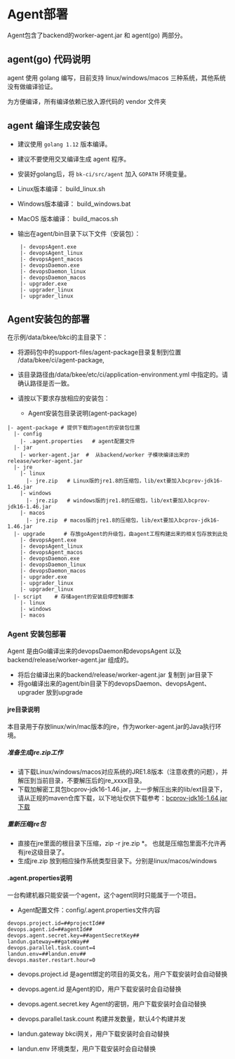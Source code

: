 # Agent部署

Agent包含了backend的worker-agent.jar 和 agent(go) 两部分。


## agent(go) 代码说明
agent 使用 golang 编写，目前支持 linux/windows/macos 三种系统，其他系统没有做编译验证。

为方便编译，所有编译依赖已放入源代码的 vendor 文件夹

##  agent 编译生成安装包
- 建议使用 `golang 1.12` 版本编译。

- 建议不要使用交叉编译生成 agent 程序。

- 安装好golang后，将 `bk-ci/src/agent` 加入 `GOPATH` 环境变量。

- Linux版本编译： build_linux.sh 
- Windows版本编译： build_windows.bat
- MacOS 版本编译： build_macos.sh

- 输出在agent/bin目录下以下文件（安装包）：

```
    |- devopsAgent.exe
    |- devopsAgent_linux
    |- devopsAgent_macos
    |- devopsDaemon.exe
    |- devopsDaemon_linux
    |- devopsDaemon_macos
    |- upgrader.exe
    |- upgrader_linux
    |- upgrader_linux
```



## Agent安装包的部署

在示例/data/bkee/bkci的主目录下：

- 将源码包中的support-files/agent-package目录复制到位置 /data/bkee/ci/agent-package,

- 该目录路径由/data/bkee/etc/ci/application-environment.yml 中指定的。请确认路径是否一致。
- 请按以下要求存放相应的安装包：

  - Agent安装包目录说明(agent-package)

```
|- agent-package # 提供下载的agent的安装包位置
  |- config   
    |- .agent.properties   # agent配置文件
  |- jar
    |- worker-agent.jar  #  从backend/worker 子模块编译出来的release/worker-agent.jar
  |- jre  
    |- linux
      |- jre.zip   # Linux版的jre1.8的压缩包，lib/ext要加入bcprov-jdk16-1.46.jar
    |- windows
      |- jre.zip   # windows版的jre1.8的压缩包，lib/ext要加入bcprov-jdk16-1.46.jar
    |- macos
      |- jre.zip  # macos版的jre1.8的压缩包，lib/ext要加入bcprov-jdk16-1.46.jar
  |- upgrade      # 存放goAgent的升级包，由agent工程构建出来的相关包存放到此处
    |- devopsAgent.exe
    |- devopsAgent_linux
    |- devopsAgent_macos
    |- devopsDaemon.exe
    |- devopsDaemon_linux
    |- devopsDaemon_macos
    |- upgrader.exe
    |- upgrader_linux
    |- upgrader_linux
  |- script    # 存储agent的安装启停控制脚本
    |- linux
    |- windows
    |- macos
```

### Agent 安装包部署

Agent 是由Go编译出来的devopsDaemon和devopsAgent  以及backend/release/worker-agent.jar 组成的。

- 将后台编译出来的backend/release/worker-agent.jar 复制到 jar目录下
- 将go编译出来的agent/bin目录下的devopsDaemon、devopsAgent、upgrader 放到upgrade



#### jre目录说明

本目录用于存放linux/win/mac版本的jre，作为worker-agent.jar的Java执行环境。

##### 准备生成jre.zip工作

- 请下载Linux/windows/macos对应系统的JRE1.8版本（注意收费的问题），并解压到当前目录，不要解压后的jre_xxxx目录。
- 下载加解密工具包bcprov-jdk16-1.46.jar，上一步解压出来的lib/ext目录下， 请从正规的maven仓库下载，以下地址仅供下载参考：[bcprov-jdk16-1.64.jar下载](http://central.maven.org/maven2/org/bouncycastle/bcprov-jdk16/1.46/bcprov-jdk16-1.46.jar)

##### 重新压缩jre包

- 直接在jre里面的根目录下压缩，zip -r jre.zip *。 也就是压缩包里面不允许再有jre这级目录了。
- 生成jre.zip 放到相应操作系统类型目录下。分别是linux/macos/windows

#### .agent.properties说明

一台构建机器只能安装一个agent，这个agent同时只能属于一个项目。

- Agent配置文件：config/.agent.properties文件内容
```
devops.project.id=##projectId##
devops.agent.id=##agentId##
devops.agent.secret.key=##agentSecretKey##
landun.gateway=##gateWay##
devops.parallel.task.count=4
landun.env=##landun.env##
devops.master.restart.hour=0
```

- devops.project.id 是agent绑定的项目的英文名，用户下载安装时会自动替换

- devops.agent.id 是Agent的ID，用户下载安装时会自动替换
- devops.agent.secret.key Agent的密钥，用户下载安装时会自动替换
- devops.parallel.task.count 构建并发数量，默认4个构建并发
- landun.gateway bkci网关，用户下载安装时会自动替换
- landun.env 环境类型，用户下载安装时会自动替换
